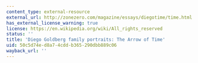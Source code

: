 ```yaml
---
content_type: external-resource
external_url: http://zonezero.com/magazine/essays/diegotime/time.html
has_external_license_warning: true
license: https://en.wikipedia.org/wiki/All_rights_reserved
status: ''
title: 'Diego Goldberg family portraits: The Arrow of Time'
uid: 50c5d74e-d8a7-4cdd-b365-290dbb889c06
wayback_url: ''
---
```

